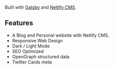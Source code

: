 Built with [Gatsby][gatsby] and [Netlify CMS][netlifyCMS].

## Features
- A Blog and Personal website with Netlify CMS.
- Responsive Web Design
- Dark / Light Mode
- SEO Optimized
- OpenGraph structured data
- Twitter Cards meta

[gatsby]: https://gatsbyjs.org
[netlifyCMS]: https://www.netlifycms.org